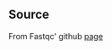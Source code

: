## Source ##
From Fastqc' github [page](https://github.com/csf-ngs/fastqc/blob/master/Contaminants/contaminant_list.txt)
